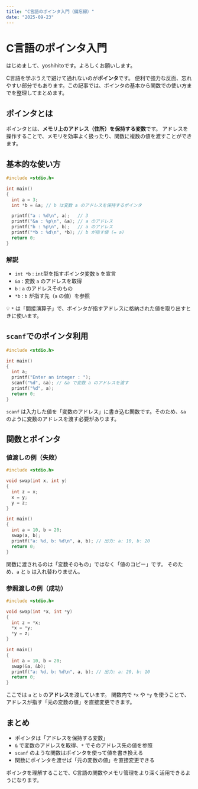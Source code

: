 ```yaml
---
title: "C言語のポインタ入門（備忘録）"
date: "2025-09-23"
---
```


# C言語のポインタ入門

はじめまして、yoshihitoです。よろしくお願いします。

C言語を学ぶうえで避けて通れないのが**ポインタ**です。
便利で強力な反面、忘れやすい部分でもあります。この記事では、ポインタの基本から関数での使い方までを整理してまとめます。

## ポインタとは

ポインタとは、**メモリ上のアドレス（住所）を保持する変数**です。
アドレスを操作することで、メモリを効率よく扱ったり、関数に複数の値を渡すことができます。

## 基本的な使い方

```c
#include <stdio.h>

int main()
{
  int a = 3;
  int *b = &a; // b は変数 a のアドレスを保持するポインタ

  printf("a : %d\n", a);   // 3
  printf("&a : %p\n", &a); // a のアドレス
  printf("b : %p\n", b);   // a のアドレス
  printf("*b : %d\n", *b); // b が指す値 (= a)
  return 0;
}
```

### 解説

- `int *b` : `int`型を指すポインタ変数 `b` を宣言
- `&a` : 変数 `a` のアドレスを取得
- `b` : `a` のアドレスそのもの
- `*b` : `b` が指す先（`a` の値）を参照

💡 `*` は「間接演算子」で、ポインタが指すアドレスに格納された値を取り出すときに使います。

## `scanf`でのポインタ利用

```c
#include <stdio.h>

int main()
{
  int a;
  printf("Enter an integer : ");
  scanf("%d", &a); // &a で変数 a のアドレスを渡す
  printf("%d", a);
  return 0;
}
```

`scanf` は入力した値を「変数のアドレス」に書き込む関数です。そのため、`&a` のように変数のアドレスを渡す必要があります。

## 関数とポインタ

### 値渡しの例（失敗）

```c
#include <stdio.h>

void swap(int x, int y)
{
  int z = x;
  x = y;
  y = z;
}

int main()
{
  int a = 10, b = 20;
  swap(a, b);
  printf("a: %d, b: %d\n", a, b); // 出力: a: 10, b: 20
  return 0;
}
```

関数に渡されるのは「変数そのもの」ではなく「値のコピー」です。
そのため、`a` と `b` は入れ替わりません。

### 参照渡しの例（成功）

```c
#include <stdio.h>

void swap(int *x, int *y)
{
  int z = *x;
  *x = *y;
  *y = z;
}

int main()
{
  int a = 10, b = 20;
  swap(&a, &b);
  printf("a: %d, b: %d\n", a, b); // 出力: a: 20, b: 10
  return 0;
}
```

ここでは `a` と `b` の**アドレス**を渡しています。
関数内で `*x` や `*y` を使うことで、アドレスが指す「元の変数の値」を直接変更できます。

## まとめ

- ポインタは「アドレスを保持する変数」
- `&` で変数のアドレスを取得、`*` でそのアドレス先の値を参照
- `scanf` のような関数はポインタを使って値を書き換える
- 関数にポインタを渡せば「元の変数の値」を直接変更できる

ポインタを理解することで、C言語の関数やメモリ管理をより深く活用できるようになります。
